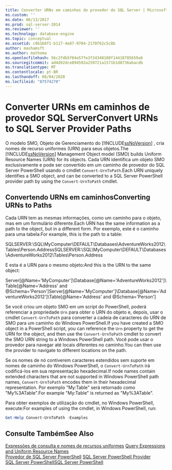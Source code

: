 ```yaml
---
title: Converter URNs em caminhos do provedor do SQL Server | Microsoft Docs
ms.custom: ''
ms.date: 06/13/2017
ms.prod: sql-server-2014
ms.reviewer: ''
ms.technology: database-engine
ms.topic: conceptual
ms.assetid: c9b1b8f1-b117-4e87-9704-2170f62c5c8b
author: mashamsft
ms.author: mathoma
ms.openlocfilehash: 56c2fdb5f84e57fe3f34348108f14418785659a6
ms.sourcegitcommit: ad4d92dce894592a259721a1571b1d8736abacdb
ms.translationtype: MT
ms.contentlocale: pt-BR
ms.lasthandoff: 08/04/2020
ms.locfileid: "87574270"
---
```

# <a name="convert-urns-to-sql-server-provider-paths"></a><span data-ttu-id="613ec-102">Converter URNs em caminhos de provedor SQL Server</span><span class="sxs-lookup"><span data-stu-id="613ec-102">Convert URNs to SQL Server Provider Paths</span></span>
  <span data-ttu-id="613ec-103">O modelo SMO, Objeto de Gerenciamento do [!INCLUDE[ssNoVersion](../includes/ssnoversion-md.md)] , cria nomes de recurso uniformes (URN) para seus objetos.</span><span class="sxs-lookup"><span data-stu-id="613ec-103">The [!INCLUDE[ssNoVersion](../includes/ssnoversion-md.md)] Management Object model (SMO) builds Uniform Resource Names (URN) for its objects.</span></span> <span data-ttu-id="613ec-104">Cada URN identifica um objeto SMO exclusivamente e pode ser convertido em um caminho de provedor do SQL Server PowerShell usando o cmdlet `Convert-UrnToPath`.</span><span class="sxs-lookup"><span data-stu-id="613ec-104">Each URN uniquely identifies a SMO object, and can be converted to a SQL Server PowerShell provider path by using the `Convert-UrnToPath` cmdlet.</span></span>  
  
## <a name="converting-urns-to-paths"></a><span data-ttu-id="613ec-105">Convertendo URNs em caminhos</span><span class="sxs-lookup"><span data-stu-id="613ec-105">Converting URNs to Paths</span></span>  
 <span data-ttu-id="613ec-106">Cada URN tem as mesmas informações, como um caminho para o objeto, mas em um formulário diferente.</span><span class="sxs-lookup"><span data-stu-id="613ec-106">Each URN has the same information as a path to the object, but in a different form.</span></span> <span data-ttu-id="613ec-107">Por exemplo, este é o caminho para uma tabela:</span><span class="sxs-lookup"><span data-stu-id="613ec-107">For example, this is the path to a table:</span></span>  
  
 <span data-ttu-id="613ec-108">SQLSERVER:\SQL\MyComputer\DEFAULT\Databases\AdventureWorks2012\Tables\Person.Address</span><span class="sxs-lookup"><span data-stu-id="613ec-108">SQLSERVER:\SQL\MyComputer\DEFAULT\Databases\AdventureWorks2012\Tables\Person.Address</span></span>  
  
 <span data-ttu-id="613ec-109">E esta é a URN para o mesmo objeto:</span><span class="sxs-lookup"><span data-stu-id="613ec-109">And this is the URN to the same object:</span></span>  
  
 <span data-ttu-id="613ec-110">Server[@Name='MyComputer']\Database[@Name='AdventureWorks2012']\Table[@Name='Address' and @Schema='Person']</span><span class="sxs-lookup"><span data-stu-id="613ec-110">Server[@Name='MyComputer']\Database[@Name='AdventureWorks2012']\Table[@Name='Address' and @Schema='Person']</span></span>  
  
 <span data-ttu-id="613ec-111">Se você criou um objeto SMO em um script do PowerShell, poderá referenciar a propriedade `Urn` para obter o URN do objeto e, depois, usar o cmdlet `Convert-UrnToPath` para converter a cadeia de caracteres do URN de SMO para um caminho do Windows PowerShell.</span><span class="sxs-lookup"><span data-stu-id="613ec-111">If you have created a SMO object in a PowerShell script, you can reference the `Urn` property to get the URN for the object, and then use the `Convert-UrnToPath` cmdlet to convert the SMO URN string to a Windows PowerShell path.</span></span> <span data-ttu-id="613ec-112">Você pode usar o provedor para navegar até locais diferentes no caminho.</span><span class="sxs-lookup"><span data-stu-id="613ec-112">You can then use the provider to navigate to different locations on the path.</span></span>  
  
 <span data-ttu-id="613ec-113">Se os nomes de nó contiverem caracteres estendidos sem suporte em nomes de caminho do Windows PowerShell, o `Convert-UrnToPath` irá codificá-los em sua representação hexadecimal.</span><span class="sxs-lookup"><span data-stu-id="613ec-113">If node names contain extended characters that are not supported in Windows PowerShell path names, `Convert-UrnToPath` encodes them in their hexadecimal representation.</span></span> <span data-ttu-id="613ec-114">Por exemplo "My:Table" será retornado como "My%3ATable".</span><span class="sxs-lookup"><span data-stu-id="613ec-114">For example "My:Table" is returned as "My%3ATable".</span></span>  
  
 <span data-ttu-id="613ec-115">Para obter exemplos de utilização do cmdlet, no Windows PowerShell, execute:</span><span class="sxs-lookup"><span data-stu-id="613ec-115">For examples of using the cmdlet, in Windows PowerShell, run:</span></span>  
  
```powershell
Get-Help Convert-UrnToPath -Examples  
```  
  
## <a name="see-also"></a><span data-ttu-id="613ec-116">Consulte Também</span><span class="sxs-lookup"><span data-stu-id="613ec-116">See Also</span></span>  
 <span data-ttu-id="613ec-117">[Expressões de consulta e nomes de recursos uniformes](../powershell/query-expressions-and-uniform-resource-names.md) </span><span class="sxs-lookup"><span data-stu-id="613ec-117">[Query Expressions and Uniform Resource Names](../powershell/query-expressions-and-uniform-resource-names.md) </span></span>  
 <span data-ttu-id="613ec-118">[Provedor de SQL Server PowerShell](../powershell/sql-server-powershell-provider.md) </span><span class="sxs-lookup"><span data-stu-id="613ec-118">[SQL Server PowerShell Provider](../powershell/sql-server-powershell-provider.md) </span></span>  
 [<span data-ttu-id="613ec-119">SQL Server PowerShell</span><span class="sxs-lookup"><span data-stu-id="613ec-119">SQL Server PowerShell</span></span>](../powershell/sql-server-powershell.md)  
